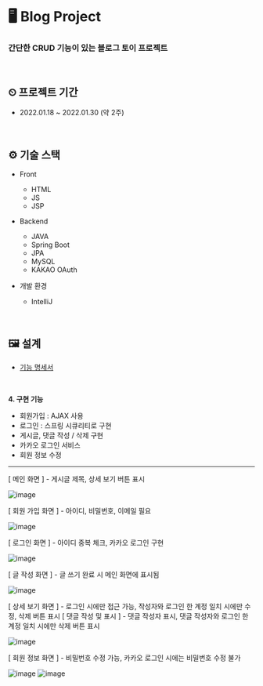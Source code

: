 # 🖥 Blog Project

<h3>간단한 CRUD 기능이 있는 블로그 토이 프로젝트</h3>

<br>

## ⏲ 프로젝트 기간

- 2022.01.18 ~ 2022.01.30 (약 2주)

<br>

## ⚙️ 기술 스택

- Front
  - HTML
  - JS
  - JSP


- Backend
  - JAVA
  - Spring Boot
  - JPA
  - MySQL
  - KAKAO OAuth

- 개발 환경
  - IntelliJ

<br>

## 🖼 설계

- [기능 명세서]()

<br>

**4. 구현 기능**

- 회원가입 : AJAX 사용
- 로그인 : 스프링 시큐리티로 구현
- 게시글, 댓글 작성 / 삭제 구현
- 카카오 로그인 서비스
- 회원 정보 수정

---

[ 메인 화면 ] - 게시글 제목, 상세 보기 버튼 표시

![image](https://user-images.githubusercontent.com/62919440/151727496-18a68271-bbf7-4aae-86c9-0f53abe5afe1.png)

[ 회원 가입 화면 ] - 아이디, 비밀번호, 이메일 필요

![image](https://user-images.githubusercontent.com/62919440/151727592-87062f91-47a6-4166-89e3-878ce7d6ff53.png)

[ 로그인 화면 ] - 아이디 중복 체크, 카카오 로그인 구현

![image](https://user-images.githubusercontent.com/62919440/151727622-93ca81b3-8d51-49c9-8252-f9067d459a26.png)

[ 글 작성 화면 ] - 글 쓰기 완료 시 메인 화면에 표시됨

![image](https://user-images.githubusercontent.com/62919440/151727864-9896eed0-9841-4fdc-ae73-c2dc144e6c93.png)


[ 상세 보기 화면 ] - 로그인 시에만 접근 가능, 작성자와 로그인 한 계정 일치 시에만 수정, 삭제 버튼 표시
[ 댓글 작성 및 표시 ] - 댓글 작성자 표시, 댓글 작성자와 로그인 한 계정 일치 시에만 삭제 버튼 표시

![image](https://user-images.githubusercontent.com/62919440/151727697-df47d060-3f78-4a58-8599-b3da2197bcd5.png)

[ 회원 정보 화면 ] - 비밀번호 수정 가능, 카카오 로그인 시에는 비밀번호 수정 불가

![image](https://user-images.githubusercontent.com/62919440/151727974-9eb36b18-3eb3-4e65-b96d-9d2b479f9164.png)
![image](https://user-images.githubusercontent.com/62919440/151727996-a9a60438-df02-4b2b-818b-6cf8b5627ad7.png)

